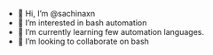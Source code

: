 - 👋 Hi, I’m @sachinaxn
- 👀 I’m interested in bash automation
- 🌱 I’m currently learning few automation languages.
- 💞️ I’m looking to collaborate on bash


<!---
sachinaxn/sachinaxn is a ✨ special ✨ repository because its `README.md` (this file) appears on your GitHub profile.
You can click the Preview link to take a look at your changes.
--->
